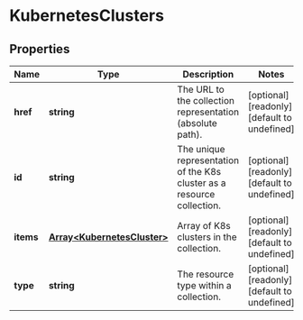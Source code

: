 # KubernetesClusters

## Properties
| Name | Type | Description | Notes |
| ------------ | ------------- | ------------- | ------------- |
| **href** | **string** | The URL to the collection representation (absolute path). | [optional] [readonly] [default to undefined] |
| **id** | **string** | The unique representation of the K8s cluster as a resource collection. | [optional] [readonly] [default to undefined] |
| **items** | [**Array&lt;KubernetesCluster&gt;**](KubernetesCluster.md) | Array of K8s clusters in the collection. | [optional] [readonly] [default to undefined] |
| **type** | **string** | The resource type within a collection. | [optional] [readonly] [default to undefined] |


